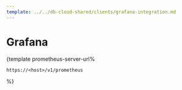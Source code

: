 ```yaml
---
template: ../../db-cloud-shared/clients/grafana-integration.md
---
```

# Grafana

<docs-template>

{template prometheus-server-url%

`https://<host>/v1/prometheus`

%}

</docs-template>
